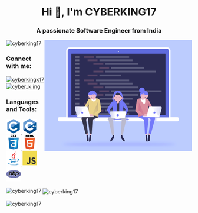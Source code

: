<h1 align="center">Hi 👋, I'm CYBERKING17</h1>
<h3 align="center">A passionate Software Engineer from India</h3>
<img align="right"  alt="coding" width="400" src="aa.png.gif">

<p align="left"> <img src="https://komarev.com/ghpvc/?username=cyberking17&label=Profile%20views&color=0e75b6&style=flat" alt="cyberking17" /> </p>

<h3 align="left">Connect with me:</h3>
<p align="left">
<a href="https://twitter.com/cyberkingx17" target="blank"><img align="center" src="https://raw.githubusercontent.com/rahuldkjain/github-profile-readme-generator/master/src/images/icons/Social/twitter.svg" alt="cyberkingx17" height="30" width="40" /></a>
<a href="https://instagram.com/cyber_k.ing" target="blank"><img align="center" src="https://raw.githubusercontent.com/rahuldkjain/github-profile-readme-generator/master/src/images/icons/Social/instagram.svg" alt="cyber_k.ing" height="30" width="40" /></a>
</p>

<h3 align="left">Languages and Tools:</h3>
<p align="left"> <a href="https://www.cprogramming.com/" target="_blank" rel="noreferrer"> <img src="https://raw.githubusercontent.com/devicons/devicon/master/icons/c/c-original.svg" alt="c" width="40" height="40"/> </a> <a href="https://www.w3schools.com/cpp/" target="_blank" rel="noreferrer"> <img src="https://raw.githubusercontent.com/devicons/devicon/master/icons/cplusplus/cplusplus-original.svg" alt="cplusplus" width="40" height="40"/> </a> <a href="https://www.w3schools.com/css/" target="_blank" rel="noreferrer"> <img src="https://raw.githubusercontent.com/devicons/devicon/master/icons/css3/css3-original-wordmark.svg" alt="css3" width="40" height="40"/> </a> <a href="https://www.w3.org/html/" target="_blank" rel="noreferrer"> <img src="https://raw.githubusercontent.com/devicons/devicon/master/icons/html5/html5-original-wordmark.svg" alt="html5" width="40" height="40"/> </a> <a href="https://www.java.com" target="_blank" rel="noreferrer"> <img src="https://raw.githubusercontent.com/devicons/devicon/master/icons/java/java-original.svg" alt="java" width="40" height="40"/> </a> <a href="https://developer.mozilla.org/en-US/docs/Web/JavaScript" target="_blank" rel="noreferrer"> <img src="https://raw.githubusercontent.com/devicons/devicon/master/icons/javascript/javascript-original.svg" alt="javascript" width="40" height="40"/> </a> <a href="https://www.php.net" target="_blank" rel="noreferrer"> <img src="https://raw.githubusercontent.com/devicons/devicon/master/icons/php/php-original.svg" alt="php" width="40" height="40"/> </a> </p>

<p><img align="left" src="https://github-readme-stats.vercel.app/api/top-langs?username=cyberking17&show_icons=true&locale=en&layout=compact" alt="cyberking17" /></p>

<p>&nbsp;<img align="center" src="https://github-readme-stats.vercel.app/api?username=cyberking17&show_icons=true&locale=en" alt="cyberking17" /></p>

<p><img align="center" src="https://github-readme-streak-stats.herokuapp.com/?user=cyberking17&" alt="cyberking17" /></p>
